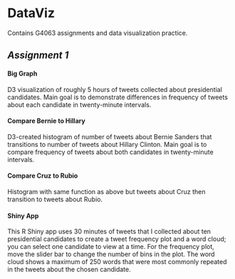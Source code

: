 # DataViz
Contains G4063 assignments and data visualization practice.

## *Assignment 1*

#### Big Graph
D3 visualization of roughly 5 hours of tweets collected about presidential candidates. Main goal is to demonstrate differences in frequency of tweets about each candidate in twenty-minute intervals.

#### Compare Bernie to Hillary
D3-created histogram of number of tweets about Bernie Sanders that transitions to number of tweets about Hillary Clinton.  Main goal is to compare frequency of tweets about both candidates in twenty-minute intervals.

#### Compare Cruz to Rubio
Histogram with same function as above but tweets about Cruz then transition to tweets about Rubio.

#### Shiny App
This R Shiny app uses 30 minutes of tweets that I collected about ten presidential candidates to create a tweet frequency plot and a word cloud; you can select one candidate to view at a time.  For the frequency plot, move the slider bar to change the number of bins in the plot. The word cloud shows a maximum of 250 words that were most commonly repeated in the tweets about the chosen candidate. 

